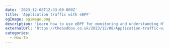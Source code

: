 ```yaml
---
date: '2023-12-08T12:33:00.000Z'
title: 'Application traffic with eBPF'
ogImage: ogimage.png
description: 'Learn how to use eBPF for monitoring and understanding HTTP traffic in networking'
externalUrl: 'https://thebsdbox.co.uk/2023/12/08/Application-traffic-with-eBPF/'
categories:
  - How-To
---
```

